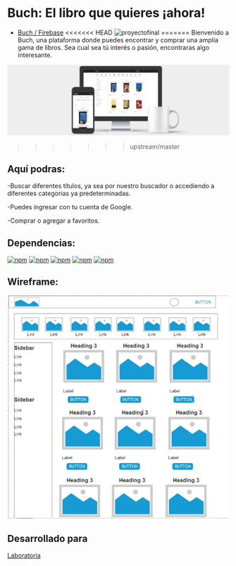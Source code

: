 # Buch: El libro que quieres ¡ahora! 

 * [Buch / Firebase](https://e-buch.firebaseapp.com/) 
<<<<<<< HEAD
 ![proyectofinal](https://user-images.githubusercontent.com/32287504/38072970-4abe4f7c-32ff-11e8-9eb2-b3f9db5ff1e3.png)
=======
 Bienvenido a Buch, una plataforma donde puedes encontrar y comprar una amplia gama de libros. Sea cual sea tú interés o pasión, encontraras algo interesante.
 
 ![alt text](https://github.com/ValeOlivares/buch/blob/master/public/BuchPresentation.jpg?raw=true)
>>>>>>> upstream/master
 

## Aquí podras:
-Buscar diferentes títulos, ya sea por nuestro buscador o accediendo a diferentes categorias ya predeterminadas.

-Puedes ingresar con tu cuenta de Google.

-Comprar o agregar a favoritos.


## Dependencias:
[![npm](https://img.shields.io/badge/react-16.2.0-brightgreen.svg)]()
[![npm](https://img.shields.io/badge/prop--types-15.6.1-brightgreen.svg)]()
[![npm](https://img.shields.io/badge/react--bootstrap-0.32.1-brightgreen.svg)]()
[![npm](https://img.shields.io/badge/firebase-4.11.0-brightgreen.svg)]()
[![npm](https://img.shields.io/badge/react--redux-5.0.7-brightgreen.svg)]()

## Wireframe:
![alt text](https://github.com/ValeOlivares/buch/blob/master/public/wireframe.JPG?raw=true)

## Desarrollado para
[Laboratoria](http://laboratoria.la)
